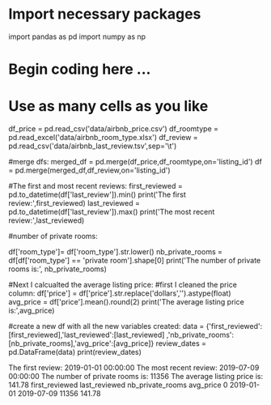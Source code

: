 # Import necessary packages
import pandas as pd
import numpy as np

# Begin coding here ...
# Use as many cells as you like

df_price = pd.read_csv('data/airbnb_price.csv')
df_roomtype = pd.read_excel('data/airbnb_room_type.xlsx')
df_review = pd.read_csv('data/airbnb_last_review.tsv',sep='\t')

#merge dfs:
merged_df = pd.merge(df_price,df_roomtype,on='listing_id')
df = pd.merge(merged_df,df_review,on='listing_id')

#The first and most recent reviews:
first_reviewed = pd.to_datetime(df['last_review']).min()
print('The first review:',first_reviewed)
last_reviewed = pd.to_datetime(df['last_review']).max()
print('The most recent review:',last_reviewed)

#number of private rooms:

df['room_type']= df['room_type'].str.lower()
nb_private_rooms = df[df['room_type'] == 'private room'].shape[0]
print('The number of private rooms is:', nb_private_rooms)

#Next I calcualted the average listing price:
#first I cleaned the price column:
df['price'] = df['price'].str.replace('dollars','').astype(float)
avg_price = df['price'].mean().round(2)
print('The average listing price is:',avg_price)

#create a new df with all the new variables created:
data = {'first_reviewed':[first_reviewed],'last_reviewed':[last_reviewed] ,'nb_private_rooms':[nb_private_rooms],'avg_price':[avg_price]}
review_dates = pd.DataFrame(data)
print(review_dates)


The first review: 2019-01-01 00:00:00
The most recent review: 2019-07-09 00:00:00
The number of private rooms is: 11356
The average listing price is: 141.78
  first_reviewed last_reviewed  nb_private_rooms  avg_price
0     2019-01-01    2019-07-09             11356     141.78
